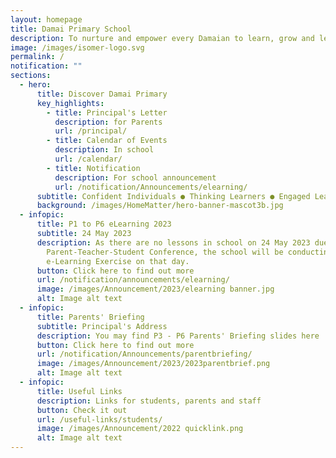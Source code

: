 ```yaml
---
layout: homepage
title: Damai Primary School
description: To nurture and empower every Damaian to learn, grow and lead.
image: /images/isomer-logo.svg
permalink: /
notification: ""
sections:
  - hero:
      title: Discover Damai Primary
      key_highlights:
        - title: Principal's Letter
          description: for Parents
          url: /principal/
        - title: Calendar of Events
          description: In school
          url: /calendar/
        - title: Notification
          description: For school announcement
          url: /notification/Announcements/elearning/
      subtitle: Confident Individuals ● Thinking Learners ● Engaged Leaders
      background: /images/HomeMatter/hero-banner-mascot3b.jpg
  - infopic:
      title: P1 to P6 eLearning 2023
      subtitle: 24 May 2023
      description: As there are no lessons in school on 24 May 2023 due to
        Parent-Teacher-Student Conference, the school will be conducting an
        e-Learning Exercise on that day.
      button: Click here to find out more
      url: /notification/announcements/elearning/
      image: /images/Announcement/2023/elearning banner.jpg
      alt: Image alt text
  - infopic:
      title: Parents' Briefing
      subtitle: Principal's Address
      description: You may find P3 - P6 Parents' Briefing slides here
      button: Click here to find out more
      url: /notification/Announcements/parentbriefing/
      image: /images/Announcement/2023/2023parentbrief.png
      alt: Image alt text
  - infopic:
      title: Useful Links
      description: Links for students, parents and staff
      button: Check it out
      url: /useful-links/students/
      image: /images/Announcement/2022 quicklink.png
      alt: Image alt text
---
```

